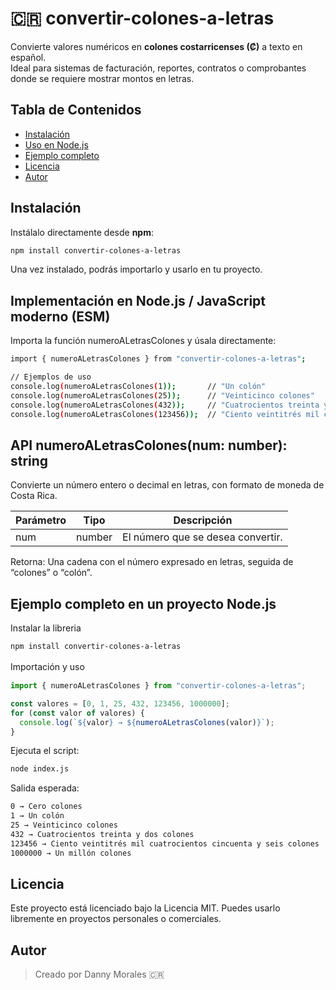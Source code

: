 # 🇨🇷 convertir-colones-a-letras

Convierte valores numéricos en **colones costarricenses (₡)** a texto en español.  
Ideal para sistemas de facturación, reportes, contratos o comprobantes donde se requiere mostrar montos en letras.

## Tabla de Contenidos

- [Instalación](#instalación)
- [Uso en Node.js](#implementación-en-nodejs--javascript-moderno-esm)
- [Ejemplo completo](#ejemplo-completo-en-un-proyecto-nodejs)
- [Licencia](#licencia)
- [Autor](#autor)


##  Instalación

Instálalo directamente desde **npm**:

```bash
npm install convertir-colones-a-letras
```
Una vez instalado, podrás importarlo y usarlo en tu proyecto.

## Implementación en Node.js / JavaScript moderno (ESM)
Importa la función numeroALetrasColones y úsala directamente:

```bash
import { numeroALetrasColones } from "convertir-colones-a-letras";

// Ejemplos de uso
console.log(numeroALetrasColones(1));       // "Un colón"
console.log(numeroALetrasColones(25));      // "Veinticinco colones"
console.log(numeroALetrasColones(432));     // "Cuatrocientos treinta y dos colones"
console.log(numeroALetrasColones(123456));  // "Ciento veintitrés mil cuatrocientos cincuenta y seis colones"
```

## API numeroALetrasColones(num: number): string
Convierte un número entero o decimal en letras, con formato de moneda de Costa Rica.

|Parámetro |Tipo |Descripción|
| ------------ | ------------ | ------------ |
| num  |  number   | El número que se desea convertir.   |

Retorna: Una cadena con el número expresado en letras, seguida de “colones” o “colón”.


## Ejemplo completo en un proyecto Node.js

Instalar la libreria 
```bash
npm install convertir-colones-a-letras
```


Importación y uso　
```javascript
import { numeroALetrasColones } from "convertir-colones-a-letras";

const valores = [0, 1, 25, 432, 123456, 1000000];
for (const valor of valores) {
  console.log(`${valor} → ${numeroALetrasColones(valor)}`);
}
```
Ejecuta el script:
```bash
node index.js
```

Salida esperada:
```bash
0 → Cero colones
1 → Un colón
25 → Veinticinco colones
432 → Cuatrocientos treinta y dos colones
123456 → Ciento veintitrés mil cuatrocientos cincuenta y seis colones
1000000 → Un millón colones
```
## Licencia
Este proyecto está licenciado bajo la Licencia MIT. Puedes usarlo libremente en proyectos personales o comerciales.

## Autor
> Creado por Danny Morales 🇨🇷
